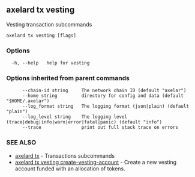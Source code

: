 ## axelard tx vesting

Vesting transaction subcommands

```
axelard tx vesting [flags]
```

### Options

```
  -h, --help   help for vesting
```

### Options inherited from parent commands

```
      --chain-id string     The network chain ID (default "axelar")
      --home string         directory for config and data (default "$HOME/.axelar")
      --log_format string   The logging format (json|plain) (default "plain")
      --log_level string    The logging level (trace|debug|info|warn|error|fatal|panic) (default "info")
      --trace               print out full stack trace on errors
```

### SEE ALSO

- [axelard tx](axelard_tx.md)	 - Transactions subcommands
- [axelard tx vesting create-vesting-account](axelard_tx_vesting_create-vesting-account.md)	 - Create a new vesting account funded with an allocation of tokens.
